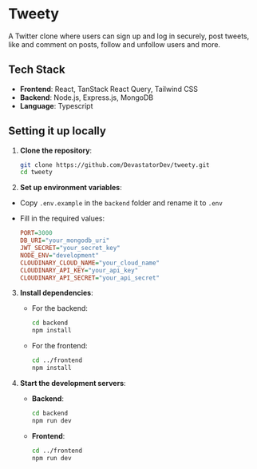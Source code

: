 # Tweety

A Twitter clone where users can sign up and log in securely, post tweets, like and comment on posts, follow and unfollow users and more.

## Tech Stack

- **Frontend**: React, TanStack React Query, Tailwind CSS
- **Backend**: Node.js, Express.js, MongoDB
- **Language**: Typescript

## Setting it up locally

1. **Clone the repository**:

   ```bash
   git clone https://github.com/DevastatorDev/tweety.git
   cd tweety
   ```

2. **Set up environment variables**:

- Copy `.env.example` in the `backend` folder and rename it to `.env`
- Fill in the required values:

  ```ini
  PORT=3000
  DB_URI="your_mongodb_uri"
  JWT_SECRET="your_secret_key"
  NODE_ENV="development"
  CLOUDINARY_CLOUD_NAME="your_cloud_name"
  CLOUDINARY_API_KEY="your_api_key"
  CLOUDINARY_API_SECRET="your_api_secret"
  ```

3. **Install dependencies**:

   - For the backend:
     ```bash
     cd backend
     npm install
     ```
   - For the frontend:
     ```bash
     cd ../frontend
     npm install
     ```

4. **Start the development servers**:
   - **Backend**:
     ```bash
     cd backend
     npm run dev
     ```
   - **Frontend**:
     ```bash
     cd ../frontend
     npm run dev
     ```
